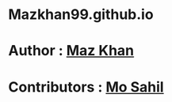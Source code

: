 # Mazkhan99.github.io
# Author : [Maz Khan](https://github.com/Mazkhan99)
# Contributors : [Mo Sahil](http://github.com/mo-sahil)
